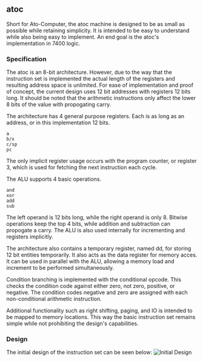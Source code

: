 atoc
----

Short for Ato-Computer, the atoc machine is designed to be as small as possible while retaining simplicity. It is intended to be easy to understand while also being easy to implement. An end goal is the atoc's implementation in 7400 logic. 

### Specification ###
The atoc is an 8-bit architecture. However, due to the way that the instruction set is implemented the actual length of the registers and resulting address space is unlimited. For ease of implementation and proof of concept, the current design uses 12 bit addresses with registers 12 bits long. It should be noted that the arithmetic instructions only affect the lower 8 bits of the value with propogating carry. 

The architecture has 4 general purpose registers. Each is as long as an address, or in this implementation 12 bits. 

    a
    b/x
    c/sp
    pc


The only implicit register usage occurs with the program counter, or register 3, which is used for fetching the next instruction each cycle.

The ALU supports 4 basic operations.

    and
    xor
    add
    sub

The left operand is 12 bits long, while the right operand is only 8. Bitwise operations keep the top 4 bits, while addition and subtraction can propogate a carry. The ALU is also used internally for incrementing and registers implicitly.

The architecture also contains a temporary register, named dd, for storing 12 bit entities temporarily. It also acts as the data register for memory acces. It can be used in parallel with the ALU, allowing a memory load and increment to be performed simultaneously.

Condition branching is implemented with the conditional opcode. This checks the condition code against either zero, not zero, positive, or negative. The condition codes negative and zero are assigned with each non-conditional arithmetic instruction.

Additional functionality such as right shifting, paging, and IO is intended to be mapped to memory locations. This way the basic instruction set remains simple while not prohibiting the design's capabilities.

### Design ###
The initial design of the instruction set can be seen below:
![Initial Design](https://www.lucidchart.com/publicSegments/view/5270c001-87cc-4130-bbb7-34360a004f91/image.png)



